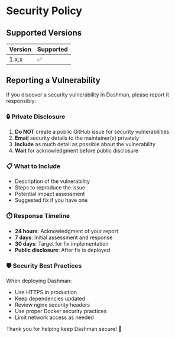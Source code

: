 # Security Policy

## Supported Versions

| Version | Supported          |
| ------- | ------------------ |
| 1.x.x   | :white_check_mark: |

## Reporting a Vulnerability

If you discover a security vulnerability in Dashman, please report it responsibly:

### 🔒 Private Disclosure
1. **Do NOT** create a public GitHub issue for security vulnerabilities
2. **Email** security details to the maintainer(s) privately
3. **Include** as much detail as possible about the vulnerability
4. **Wait** for acknowledgment before public disclosure

### 📋 What to Include
- Description of the vulnerability
- Steps to reproduce the issue
- Potential impact assessment
- Suggested fix if you have one

### ⏱️ Response Timeline
- **24 hours**: Acknowledgment of your report
- **7 days**: Initial assessment and response
- **30 days**: Target for fix implementation
- **Public disclosure**: After fix is deployed

### 🛡️ Security Best Practices
When deploying Dashman:
- Use HTTPS in production
- Keep dependencies updated
- Review nginx security headers
- Use proper Docker security practices
- Limit network access as needed

Thank you for helping keep Dashman secure! 🔐
